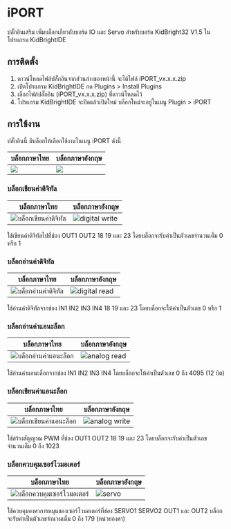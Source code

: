 # iPORT

ปลั๊กอินเสริม เพิ่มบล็อกเกี่ยวกับบอร์ด IO และ Servo สำหรับบอร์ด KidBright32 V1.5 ในโปรแกรม KidBrightIDE

## การติดตั้ง

 1. ดาวน์โหลดไฟล์ปลั๊กอินจากส่วนล่างของหน้านี้ จะได้ไฟล์ iPORT_vx.x.x.zip
 2. เปิดโปรแกรม KidBrightIDE กด Plugins > Install Plugins
 3. เลือกไฟล์ปลั๊กอิน (iPORT_vx.x.x.zip) ที่ดาวน์โหลดไว้
 4. โปรแกรม KidBrightIDE จะปิดแล้วเปิดใหม่ บล็อกใหม่จะอยู่ในเมนู Plugin > iPORT

## การใช้งาน
 
ปลั๊กอินนี้ มีบล็อกให้เลือกใช้งานในเมนู iPORT ดังนี้

| บล็อกภาษาไทย | บล็อกภาษาอังกฤษ |
|--|--|
| ![](https://sv1.picz.in.th/images/2020/08/05/E185i0.png) | ![](https://sv1.picz.in.th/images/2020/08/05/E1HYY8.png) |

### บล็อกเขียนค่าดิจิทัล

| บล็อกภาษาไทย | บล็อกภาษาอังกฤษ |
|--|--|
| ![บล็อกเขียนค่าดิจิทัล](https://sv1.picz.in.th/images/2020/08/05/E18QH8.png) | ![digital write](https://sv1.picz.in.th/images/2020/08/05/E1H7Xz.png) |

ใช้เขียนค่าดิจิทัลไปที่ช่อง OUT1 OUT2 18 19 และ 23 โดยบล็อกจะรับค่าเป็นตัวเลขจำนวนเต็ม 0 หรือ 1

### บล็อกอ่านค่าดิจิทัล

| บล็อกภาษาไทย | บล็อกภาษาอังกฤษ |
|--|--|
| ![บล็อกอ่านค่าดิจิทัล](https://sv1.picz.in.th/images/2020/08/05/E18loP.png) | ![digital read](https://sv1.picz.in.th/images/2020/08/05/E1HzRR.png) |

ใช้อ่านค่าดิจิทัลจากช่อง IN1 IN2 IN3 IN4 18 19 และ 23 โดยบล็อกจะให้ค่าเป็นตัวเลข 0 หรือ 1

### บล็อกอ่านค่าแอนะล็อก

| บล็อกภาษาไทย | บล็อกภาษาอังกฤษ |
|--|--|
| ![บล็อกอ่านค่าแอนะล็อก](https://sv1.picz.in.th/images/2020/08/05/E18oJt.png) | ![analog read](https://sv1.picz.in.th/images/2020/08/05/E1H460.png) |

ใช้อ่านค่าแอนะล็อกจากช่อง IN1 IN2 IN3 IN4 โดยบล็อกจะให้ค่าเป็นตัวเลข 0 ถึง 4095 (12 บิต)

### บล็อกเขียนค่าแอนะล็อก

| บล็อกภาษาไทย | บล็อกภาษาอังกฤษ |
|--|--|
| ![บล็อกเขียนค่าแอนะล็อก](https://sv1.picz.in.th/images/2020/08/05/E18P5l.png) | ![analog write](https://sv1.picz.in.th/images/2020/08/05/E1HNMu.png) |

ใช้สร้างสัญญาณ PWM ที่ช่อง OUT1 OUT2 18 19 และ 23 โดยบล็อกจะรับค่าเป็นตัวเลขจำนวนเต็ม 0 ถึง 1023

### บล็อกควบคุมเซอร์โวมอเตอร์

| บล็อกภาษาไทย | บล็อกภาษาอังกฤษ |
|--|--|
| ![บล็อกควบคุมเซอร์โวมอเตอร์](https://sv1.picz.in.th/images/2020/08/05/E18sVk.png) | ![servo](https://sv1.picz.in.th/images/2020/08/05/E1Hf1Z.png) |

ใช้ควบคุมองศาการหมุนของเซอร์โวมอเตอร์ที่ช่อง SERVO1 SERVO2 OUT1 และ OUT2 บล็อกจะรับค่าเป็นตัวเลขจำนวนเต็ม 0 ถึง 179 (หน่วยองศา)
